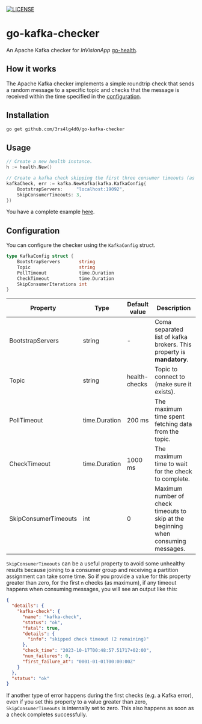 [![LICENSE](https://img.shields.io/badge/license-MIT-blue.svg)](LICENSE)

# go-kafka-checker

An Apache Kafka checker for *InVisionApp* [go-health](https://github.com/InVisionApp/go-health).

## How it works

The Apache Kafka checker implements a simple roundtrip check that sends a random message to a specific topic and checks that the message is received within the time specified in the [configuration](#configuration).

## Installation

```bash
go get github.com/3rs4lg4d0/go-kafka-checker
```

## Usage

```go
// Create a new health instance.
h := health.New()

// Create a kafka check skipping the first three consumer timeouts (as maximum) if any.
kafkaCheck, err := kafka.NewKafka(kafka.KafkaConfig{
	BootstrapServers:     "localhost:19092",
	SkipConsumerTimeouts: 3,
})
```

You have a complete example [here](internal/example.go).

## Configuration

You can configure the checker using the `KafkaConfig` struct.

```go
type KafkaConfig struct {
	BootstrapServers       string
	Topic                  string
	PollTimeout            time.Duration
	CheckTimeout           time.Duration
	SkipConsumerIterations int
}
```

| Property | Type | Default value | Description |
| --- | --- | --- | ---- |
| BootstrapServers | string | - | Coma separated list of kafka brokers. This property is **mandatory**. |
| Topic | string | health-checks | Topic to connect to (make sure it exists). |
| PollTimeout | time.Duration | 200 ms | The maximum time spent fetching data from the topic. |
| CheckTimeout | time.Duration | 1000 ms | The maximum time to wait for the check to complete. |
| SkipConsumerTimeouts | int | 0 | Maximum number of check timeouts to skip at the beginning when consuming messages. |

`SkipConsumerTimeouts` can be a useful property to avoid some unhealthy results because joining to a consumer group and receiving a partition assignment can take some time. So if you provide a value for this property greater than zero, for the first `n` checks (as maximum), if any timeout happens when consuming messages, you will see an output like this:

```json
{
  "details": {
    "kafka-check": {
      "name": "kafka-check",
      "status": "ok",
      "fatal": true,
      "details": {
        "info": "skipped check timeout (2 remaining)"
      },
      "check_time": "2023-10-17T00:48:57.51717+02:00",
      "num_failures": 0,
      "first_failure_at": "0001-01-01T00:00:00Z"
    }
  },
  "status": "ok"
}
```

If another type of error happens during the first checks (e.g. a Kafka error), even if you set this property to a value greater than zero, `SkipConsumerTimeouts` is internally set to zero. This also happens as soon as a check completes successfully.